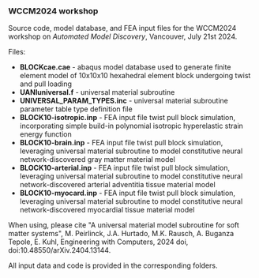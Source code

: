 ### WCCM2024 workshop
Source code, model database, and FEA input files for the 
WCCM2024 workshop on _Automated Model Discovery_,
Vancouver, July 21st 2024.

Files:
- **BLOCKcae.cae** - abaqus model database used to generate finite element model of 10x10x10 hexahedral element block undergoing twist and pull loading
- **UANIuniversal.f** - universal material subroutine
- **UNIVERSAL_PARAM_TYPES.inc** - universal material subroutine parameter table type definition file
- **BLOCK10-isotropic.inp** - FEA input file twist pull block simulation, incorporating simple build-in polynomial isotropic hyperelastic strain energy function
- **BLOCK10-brain.inp** - FEA input file twist pull block simulation, leveraging universal material subroutine to model constitutive neural network-discovered gray matter material model
- **BLOCK10-arterial.inp** - FEA input file twist pull block simulation, leveraging universal material subroutine to model constitutive neural network-discovered arterial adventitia tissue material model
- **BLOCK10-myocard.inp** - FEA input file twist pull block simulation, leveraging universal material subroutine to model constitutive neural network-discovered myocardial tissue material model




When using, please cite
"A universal material model subroutine for soft matter systems",
M. Peirlinck, J.A. Hurtado, M.K. Rausch, A. Buganza Tepole, E. Kuhl, Engineering with Computers, 2024 doi, doi:10.48550/arXiv.2404.13144.

All input data and code is provided in the corresponding folders.
